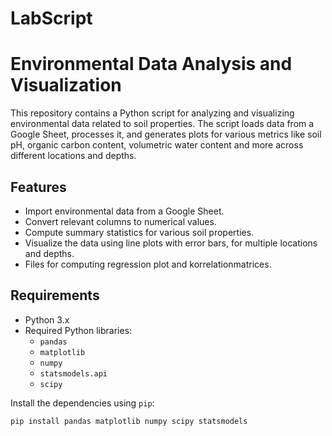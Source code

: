 # LabScript
# Environmental Data Analysis and Visualization

This repository contains a Python script for analyzing and visualizing environmental data related to soil properties. The script loads data from a Google Sheet, processes it, and generates plots for various metrics like soil pH, organic carbon content, volumetric water content and more across different locations and depths.

## Features

- Import environmental data from a Google Sheet.
- Convert relevant columns to numerical values.
- Compute summary statistics for various soil properties.
- Visualize the data using line plots with error bars, for multiple locations and depths.
- Files for computing regression plot and korrelationmatrices.

## Requirements

- Python 3.x
- Required Python libraries:
  - `pandas`
  - `matplotlib`
  - `numpy`
  - `statsmodels.api`
  - `scipy`
  
Install the dependencies using `pip`:

```bash
pip install pandas matplotlib numpy scipy statsmodels
